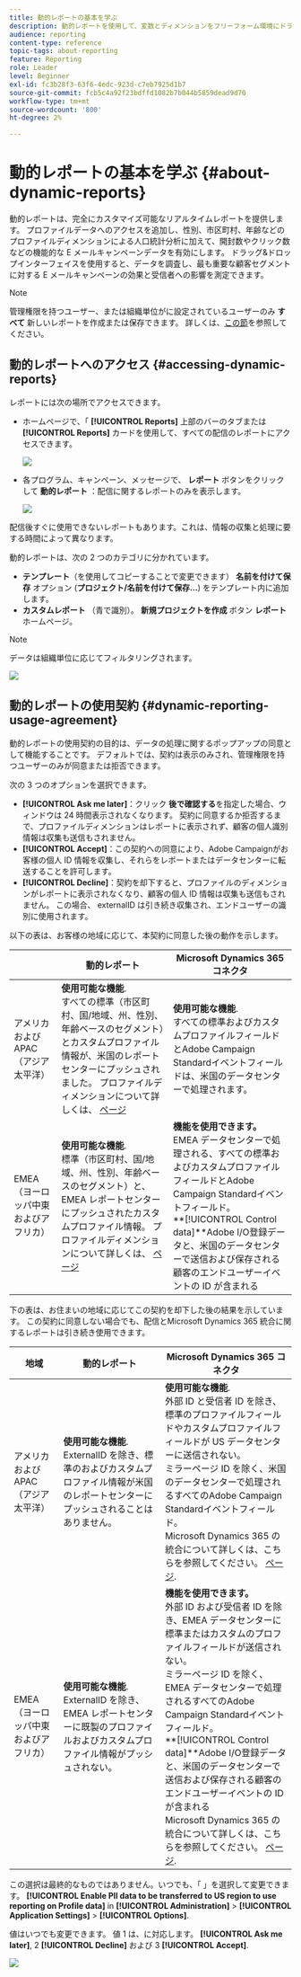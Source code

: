 ```yaml
---
title: 動的レポートの基本を学ぶ
description: 動的レポートを使用して、変数とディメンションをフリーフォーム環境にドラッグ&ドロップし、キャンペーンの成功を分析します。
audience: reporting
content-type: reference
topic-tags: about-reporting
feature: Reporting
role: Leader
level: Beginner
exl-id: fc3b28f3-63f6-4edc-923d-c7eb7925d1b7
source-git-commit: fcb5c4a92f23bdffd1082b7b044b5859dead9d70
workflow-type: tm+mt
source-wordcount: '800'
ht-degree: 2%

---
```


# 動的レポートの基本を学ぶ {#about-dynamic-reports}

動的レポートは、完全にカスタマイズ可能なリアルタイムレポートを提供します。 プロファイルデータへのアクセスを追加し、性別、市区町村、年齢などのプロファイルディメンションによる人口統計分析に加えて、開封数やクリック数などの機能的な E メールキャンペーンデータを有効にします。 ドラッグ&amp;ドロップインターフェイスを使用すると、データを調査し、最も重要な顧客セグメントに対する E メールキャンペーンの効果と受信者への影響を測定できます。

>[!NOTE]
>
>管理権限を持つユーザー、または組織単位がに設定されているユーザーのみ **すべて** 新しいレポートを作成または保存できます。 詳しくは、[この節](../../administration/using/users-management.md)を参照してください。

## 動的レポートへのアクセス {#accessing-dynamic-reports}

レポートには次の場所でアクセスできます。

* ホームページで、「 **[!UICONTROL Reports]** 上部のバーのタブまたは **[!UICONTROL Reports]** カードを使用して、すべての配信のレポートにアクセスできます。

  ![](assets/campaign_reports_access.png)

* 各プログラム、キャンペーン、メッセージで、 **レポート** ボタンをクリックして **動的レポート** ：配信に関するレポートのみを表示します。

  ![](assets/campaign_reports_description.png)

配信後すぐに使用できないレポートもあります。これは、情報の収集と処理に要する時間によって異なります。

動的レポートは、次の 2 つのカテゴリに分かれています。

* **テンプレート**（を使用してコピーすることで変更できます） **名前を付けて保存** オプション (**プロジェクト/名前を付けて保存…**) をテンプレート内に追加します。
* **カスタムレポート** （青で識別）。 **新規プロジェクトを作成** ボタン **レポート** ホームページ。

>[!NOTE]
>
>データは組織単位に応じてフィルタリングされます。

![](assets/dynamic_report_overview.png)

## 動的レポートの使用契約 {#dynamic-reporting-usage-agreement}

動的レポートの使用契約の目的は、データの処理に関するポップアップの同意として機能することです。 デフォルトでは、契約は表示のみされ、管理権限を持つユーザーのみが同意または拒否できます。

次の 3 つのオプションを選択できます。

* **[!UICONTROL Ask me later]**：クリック **後で確認する**&#x200B;を指定した場合、ウィンドウは 24 時間表示されなくなります。 契約に同意するか拒否するまで、プロファイルディメンションはレポートに表示されず、顧客の個人識別情報は収集も送信もされません。
* **[!UICONTROL Accept]**：この契約への同意により、Adobe Campaignがお客様の個人 ID 情報を収集し、それらをレポートまたはデータセンターに転送することを許可します。
* **[!UICONTROL Decline]**：契約を却下すると、プロファイルのディメンションがレポートに表示されなくなり、顧客の個人 ID 情報は収集も送信もされません。 この場合、 externalID は引き続き収集され、エンドユーザーの識別に使用されます。

以下の表は、お客様の地域に応じて、本契約に同意した後の動作を示します。

|  | 動的レポート | Microsoft Dynamics 365 コネクタ |
|---|---|---|
| アメリカおよび APAC（アジア太平洋） | **使用可能な機能**. <br>すべての標準（市区町村、国/地域、州、性別、年齢ベースのセグメント）とカスタムプロファイル情報が、米国のレポートセンターにプッシュされました。 プロファイルディメンションについて詳しくは、 [ページ](../../reporting/using/list-of-components-.md) | **使用可能な機能**. <br>すべての標準およびカスタムプロファイルフィールドとAdobe Campaign Standardイベントフィールドは、米国のデータセンターで処理されます。 |
| EMEA（ヨーロッパ中東およびアフリカ） | **使用可能な機能**. <br>標準（市区町村、国/地域、州、性別、年齢ベースのセグメント）と、EMEA レポートセンターにプッシュされたカスタムプロファイル情報。 プロファイルディメンションについて詳しくは、 [ページ](../../reporting/using/list-of-components-.md) | **機能を使用できます。** <br>EMEA データセンターで処理される、すべての標準およびカスタムプロファイルフィールドとAdobe Campaign Standardイベントフィールド。 <br>**[!UICONTROL Control data]**Adobe I/O登録データと、米国のデータセンターで送信および保存される顧客のエンドユーザーイベントの ID が含まれる |

下の表は、お住まいの地域に応じてこの契約を却下した後の結果を示しています。 この契約に同意しない場合でも、配信とMicrosoft Dynamics 365 統合に関するレポートは引き続き使用できます。

| 地域 | 動的レポート | Microsoft Dynamics 365 コネクタ |
|---|---|---|
| アメリカおよび APAC（アジア太平洋） | **使用可能な機能**. <br> ExternalID を除き、標準のおよびカスタムプロファイル情報が米国のレポートセンターにプッシュされることはありません。 | **使用可能な機能**. <br>外部 ID と受信者 ID を除き、標準のプロファイルフィールドやカスタムプロファイルフィールドが US データセンターに送信されない。 <br>ミラーページ ID を除く、米国のデータセンターで処理されるすべてのAdobe Campaign Standardイベントフィールド。 <br>Microsoft Dynamics 365 の統合について詳しくは、こちらを参照してください。 [ページ](../../integrating/using/d365-acs-get-started.md). |
| EMEA（ヨーロッパ中東およびアフリカ） | **使用可能な機能**. <br>ExternalID を除き、EMEA レポートセンターに既製のプロファイルおよびカスタムプロファイル情報がプッシュされない。 | **機能を使用できます。** <br>外部 ID および受信者 ID を除き、EMEA データセンターに標準またはカスタムのプロファイルフィールドが送信されない。 <br>ミラーページ ID を除く、EMEA データセンターで処理されるすべてのAdobe Campaign Standardイベントフィールド。  <br>**[!UICONTROL Control data]**Adobe I/O登録データと、米国のデータセンターで送信および保存される顧客のエンドユーザーイベントの ID が含まれる<br>Microsoft Dynamics 365 の統合について詳しくは、こちらを参照してください。 [ページ](../../integrating/using/d365-acs-get-started.md). |

この選択は最終的なものではありません。いつでも、「 」を選択して変更できます。 **[!UICONTROL Enable PII data to be transferred to US region to use reporting on Profile data]** in **[!UICONTROL Administration]** > **[!UICONTROL Application Settings]** > **[!UICONTROL Options]**.

値はいつでも変更できます。 値 1 は、に対応します。 **[!UICONTROL Ask me later]**, 2 **[!UICONTROL Decline]** および 3 **[!UICONTROL Accept]**.

![](assets/pii_window_2.png)
